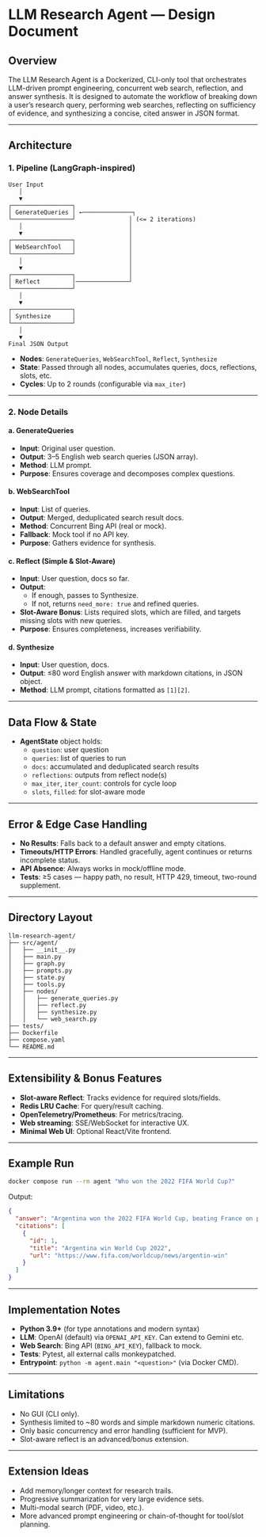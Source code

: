 # LLM Research Agent — Design Document

## Overview

The LLM Research Agent is a Dockerized, CLI-only tool that orchestrates LLM-driven prompt engineering, concurrent web search, reflection, and answer synthesis. It is designed to automate the workflow of breaking down a user’s research query, performing web searches, reflecting on sufficiency of evidence, and synthesizing a concise, cited answer in JSON format.

---

## Architecture

### 1. Pipeline (LangGraph-inspired)

```
User Input
   │
   ▼
┌─────────────────┐
│ GenerateQueries │ ←──────────────┐
└─────────────────┘               │ (<= 2 iterations)
   │                              │
   ▼                              │
┌─────────────────┐               │
│ WebSearchTool   │               │
└─────────────────┘               │
   │                              │
   ▼                              │
┌─────────────────┐               │
│ Reflect         │───────────────┘
└─────────────────┘               
   │
   ▼
┌─────────────────┐
│ Synthesize      │
└─────────────────┘
   │
   ▼
Final JSON Output
```

- **Nodes**: `GenerateQueries`, `WebSearchTool`, `Reflect`, `Synthesize`
- **State**: Passed through all nodes, accumulates queries, docs, reflections, slots, etc.
- **Cycles**: Up to 2 rounds (configurable via `max_iter`)

---

### 2. Node Details

#### a. GenerateQueries
- **Input**: Original user question.
- **Output**: 3–5 English web search queries (JSON array).
- **Method**: LLM prompt.
- **Purpose**: Ensures coverage and decomposes complex questions.

#### b. WebSearchTool
- **Input**: List of queries.
- **Output**: Merged, deduplicated search result docs.
- **Method**: Concurrent Bing API (real or mock). 
- **Fallback**: Mock tool if no API key.
- **Purpose**: Gathers evidence for synthesis.

#### c. Reflect (Simple & Slot-Aware)
- **Input**: User question, docs so far.
- **Output**: 
    - If enough, passes to Synthesize.
    - If not, returns `need_more: true` and refined queries.
- **Slot-Aware Bonus**: Lists required slots, which are filled, and targets missing slots with new queries.
- **Purpose**: Ensures completeness, increases verifiability.

#### d. Synthesize
- **Input**: User question, docs.
- **Output**: ≤80 word English answer with markdown citations, in JSON object.
- **Method**: LLM prompt, citations formatted as `[1][2]`.

---

## Data Flow & State

- **AgentState** object holds:
    - `question`: user question
    - `queries`: list of queries to run
    - `docs`: accumulated and deduplicated search results
    - `reflections`: outputs from reflect node(s)
    - `max_iter`, `iter_count`: controls for cycle loop
    - `slots`, `filled`: for slot-aware mode

---

## Error & Edge Case Handling

- **No Results**: Falls back to a default answer and empty citations.
- **Timeouts/HTTP Errors**: Handled gracefully, agent continues or returns incomplete status.
- **API Absence**: Always works in mock/offline mode.
- **Tests**: ≥5 cases — happy path, no result, HTTP 429, timeout, two-round supplement.

---

## Directory Layout

```
llm-research-agent/
├── src/agent/
│   ├── __init__.py
│   ├── main.py
│   ├── graph.py
│   ├── prompts.py
│   ├── state.py
│   ├── tools.py
│   ├── nodes/
│   │   ├── generate_queries.py
│   │   ├── reflect.py
│   │   ├── synthesize.py
│   │   └── web_search.py
├── tests/
├── Dockerfile
├── compose.yaml
└── README.md
```

---

## Extensibility & Bonus Features

- **Slot-aware Reflect**: Tracks evidence for required slots/fields.
- **Redis LRU Cache**: For query/result caching.
- **OpenTelemetry/Prometheus**: For metrics/tracing.
- **Web streaming**: SSE/WebSocket for interactive UX.
- **Minimal Web UI**: Optional React/Vite frontend.

---

## Example Run

```bash
docker compose run --rm agent "Who won the 2022 FIFA World Cup?"
```
Output:
```json
{
  "answer": "Argentina won the 2022 FIFA World Cup, beating France on penalties after a 3-3 draw in extra time.[1]",
  "citations": [
    {
      "id": 1,
      "title": "Argentina win World Cup 2022",
      "url": "https://www.fifa.com/worldcup/news/argentin-win"
    }
  ]
}
```

---

## Implementation Notes

- **Python 3.9+** (for type annotations and modern syntax)
- **LLM**: OpenAI (default) via `OPENAI_API_KEY`. Can extend to Gemini etc.
- **Web Search**: Bing API (`BING_API_KEY`), fallback to mock.
- **Tests**: Pytest, all external calls monkeypatched.
- **Entrypoint**: `python -m agent.main "<question>"` (via Docker CMD).

---

## Limitations

- No GUI (CLI only).
- Synthesis limited to ~80 words and simple markdown numeric citations.
- Only basic concurrency and error handling (sufficient for MVP).
- Slot-aware reflect is an advanced/bonus extension.

---

## Extension Ideas

- Add memory/longer context for research trails.
- Progressive summarization for very large evidence sets.
- Multi-modal search (PDF, video, etc.).
- More advanced prompt engineering or chain-of-thought for tool/slot planning.